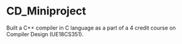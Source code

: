 # CD_Miniproject
Built a C++ compiler in C language as a part of a 4 credit course on Compiler Design (UE18CS351).
